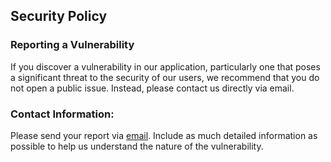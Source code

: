 ## Security Policy

### Reporting a Vulnerability
If you discover a vulnerability in our application, particularly one that poses a significant threat to the security of our users, we recommend that you do not open a public issue. Instead, please contact us directly via email.

### Contact Information:
Please send your report via [email](https://segocode.github.io/SegoCode/). Include as much detailed information as possible to help us understand the nature of the vulnerability.

